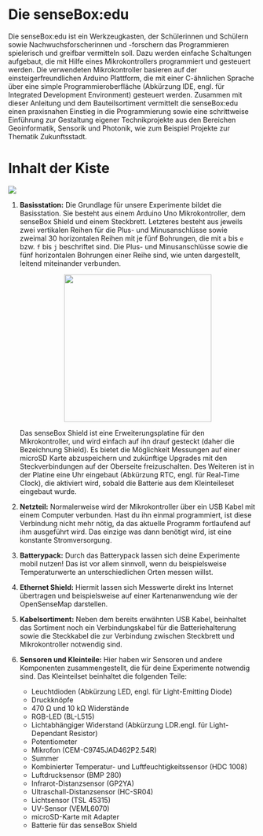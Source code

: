 # Die senseBox:edu

Die senseBox:edu ist ein Werkzeugkasten, der Schülerinnen und Schülern sowie Nachwuchsforscherinnen und -forschern das Programmieren spielerisch und greifbar vermitteln soll. Dazu werden einfache Schaltungen aufgebaut, die mit Hilfe eines Mikrokontrollers programmiert und gesteuert werden.
Die verwendeten Mikrokontroller basieren auf der einsteigerfreundlichen Arduino Plattform, die mit einer C-ähnlichen Sprache über eine simple Programmieroberfläche (Abkürzung IDE, engl. für Integrated Development Environment) gesteuert werden.
Zusammen mit dieser Anleitung und dem Bauteilsortiment vermittelt die senseBox:edu einen praxisnahen Einstieg in die Programmierung sowie eine schrittweise Einführung zur Gestaltung eigener Technikprojekte aus den Bereichen Geoinformatik, Sensorik und Photonik, wie zum Beispiel Projekte zur Thematik Zukunftsstadt.

# Inhalt der Kiste

<img src="https://raw.githubusercontent.com/sensebox/resources/master/images/edu/Kisteninhalt.png"/>

1. **Basisstation:**
    Die Grundlage für unsere Experimente bildet die Basisstation. Sie besteht aus einem Arduino Uno Mikrokontroller, dem senseBox Shield und einem Steckbrett. Letzteres besteht aus jeweils zwei vertikalen Reihen für die Plus- und Minusanschlüsse sowie zweimal 30 horizontalen Reihen mit je fünf Bohrungen, die mit `a` bis `e` bzw. `f` bis `j` beschriftet sind. Die Plus- und Minusanschlüsse sowie die fünf horizontalen Bohrungen einer Reihe sind, wie unten dargestellt, leitend miteinander verbunden.

    <center><img src="https://raw.githubusercontent.com/sensebox/resources/master/images/edu/Breadboard.png" width="300"></center>

    Das senseBox Shield ist eine Erweiterungsplatine für den Mikrokontroller, und wird einfach auf ihn drauf gesteckt (daher die Bezeichnung Shield). Es bietet die Möglichkeit Messungen auf einer microSD Karte abzuspeichern und zukünftige Upgrades mit den Steckverbindungen auf der Oberseite freizuschalten. Des Weiteren ist in der Platine eine Uhr eingebaut (Abkürzung RTC, engl. für Real-Time Clock), die aktiviert wird, sobald die Batterie aus dem Kleinteileset eingebaut wurde.

2. **Netzteil:**
Normalerweise wird der Mikrokontroller über ein USB Kabel mit einem Computer verbunden. Hast du ihn einmal programmiert, ist diese Verbindung nicht mehr nötig, da das aktuelle Programm fortlaufend auf ihm ausgeführt wird. Das einzige was dann benötigt wird, ist eine konstante Stromversorgung.

3. **Batterypack:**
Durch das Batterypack lassen sich deine Experimente mobil nutzen! Das ist vor allem sinnvoll, wenn du beispielsweise Temperaturwerte an unterschiedlichen Orten messen willst.

4. **Ethernet Shield:**
Hiermit lassen sich Messwerte direkt ins Internet übertragen und beispielsweise auf einer Kartenanwendung wie der OpenSenseMap darstellen.

5. **Kabelsortiment:**
Neben dem bereits erwähnten USB Kabel, beinhaltet das Sortiment noch ein Verbindungskabel für die Batteriehalterung sowie die Steckkabel die zur Verbindung zwischen Steckbrett und Mikrokontroller notwendig sind.

6. **Sensoren und Kleinteile:**
    Hier haben wir Sensoren und andere Komponenten zusammengestellt, die für deine Experimente notwendig sind. Das Kleinteilset beinhaltet die folgenden Teile:
	* Leuchtdioden (Abkürzung LED, engl. für Light-Emitting Diode)
	* Druckknöpfe
	* 470 Ω und 10 kΩ Widerstände
	* RGB-LED (BL-L515)
	* Lichtabhängiger Widerstand (Abkürzung LDR.engl. für Light-Dependant Resistor)
	* Potentiometer
	* Mikrofon (CEM-C9745JAD462P2.54R)
	* Summer
	* Kombinierter Temperatur- und Luftfeuchtigkeitssensor (HDC 1008)
	* Luftdrucksensor (BMP 280)
	* Infrarot-Distanzsensor (GP2YA)
	* Ultraschall-Distanzsensor (HC-SR04)
	* Lichtsensor (TSL 45315)
	* UV-Sensor (VEML6070)
	* microSD-Karte mit Adapter
	* Batterie für das senseBox Shield
